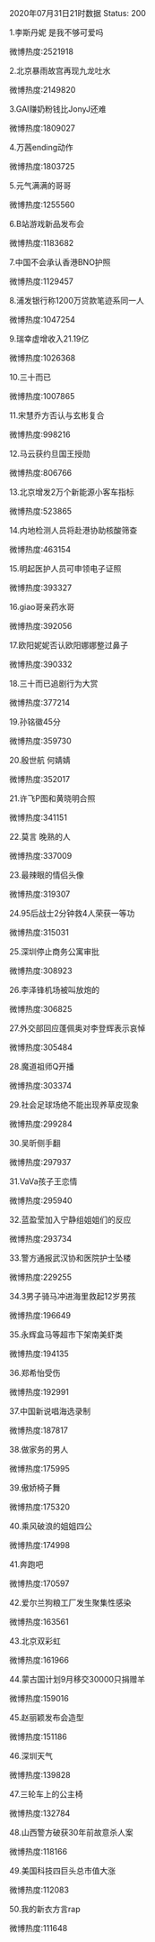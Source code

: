 2020年07月31日21时数据
Status: 200

1.李斯丹妮 是我不够可爱吗

微博热度:2521918

2.北京暴雨故宫再现九龙吐水

微博热度:2149820

3.GAI赚奶粉钱比JonyJ还难

微博热度:1809027

4.万茜ending动作

微博热度:1803725

5.元气满满的哥哥

微博热度:1255560

6.B站游戏新品发布会

微博热度:1183682

7.中国不会承认香港BNO护照

微博热度:1129457

8.浦发银行称1200万贷款笔迹系同一人

微博热度:1047254

9.瑞幸虚增收入21.19亿

微博热度:1026368

10.三十而已

微博热度:1007865

11.宋慧乔方否认与玄彬复合

微博热度:998216

12.马云获约旦国王授勋

微博热度:806766

13.北京增发2万个新能源小客车指标

微博热度:523865

14.内地检测人员将赴港协助核酸筛查

微博热度:463154

15.明起医护人员可申领电子证照

微博热度:393327

16.giao哥亲药水哥

微博热度:392056

17.欧阳妮妮否认欧阳娜娜整过鼻子

微博热度:390332

18.三十而已追剧行为大赏

微博热度:377214

19.孙铭徽45分

微博热度:359730

20.殷世航 何婧婧

微博热度:352017

21.许飞P图和黄晓明合照

微博热度:341151

22.莫言 晚熟的人

微博热度:337009

23.最辣眼的情侣头像

微博热度:319307

24.95后战士2分钟救4人荣获一等功

微博热度:315031

25.深圳停止商务公寓审批

微博热度:308923

26.李泽锋机场被叫放炮的

微博热度:306825

27.外交部回应蓬佩奥对李登辉表示哀悼

微博热度:305484

28.魔道祖师Q开播

微博热度:303374

29.社会足球场绝不能出现养草皮现象

微博热度:299284

30.吴昕侧手翻

微博热度:297937

31.VaVa孩子王恋情

微博热度:295940

32.蓝盈莹加入宁静组姐姐们的反应

微博热度:293734

33.警方通报武汉协和医院护士坠楼

微博热度:229255

34.3男子骑马冲进海里救起12岁男孩

微博热度:196649

35.永辉盒马等超市下架南美虾类

微博热度:194135

36.郑希怡受伤

微博热度:192991

37.中国新说唱海选录制

微博热度:187817

38.做家务的男人

微博热度:175995

39.傲娇椅子舞

微博热度:175320

40.乘风破浪的姐姐四公

微博热度:174998

41.奔跑吧

微博热度:170597

42.爱尔兰狗粮工厂发生聚集性感染

微博热度:163561

43.北京双彩虹

微博热度:161966

44.蒙古国计划9月移交30000只捐赠羊

微博热度:159016

45.赵丽颖发布会造型

微博热度:151186

46.深圳天气

微博热度:139828

47.三轮车上的公主椅

微博热度:132784

48.山西警方破获30年前故意杀人案

微博热度:118166

49.美国科技四巨头总市值大涨

微博热度:112083

50.我的新衣方言rap

微博热度:111648

